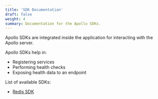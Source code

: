 ```yaml
---
title: 'SDK Documentation'
draft: false
weight: 4
summary: Documentation for the Apollo SDKs.
---
```


Apollo SDKs are integrated inside the application for interacting with the Apollo server.

Apollo SDKs help in:
- Registering services
- Performing health checks
- Exposing health data to an endpoint

List of available SDKs:
- [Redis SDK](/docs/redis-sdk)
